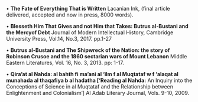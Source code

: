 • **The Fate of Everything That is Written** Lacanian Ink, (final article delivered,
accepted and now in press, 8000 words).

• **Blesseth Him That Gives and not Him that Takes: Butrus al-Bustani and the Mercyof Debt** Journal of Modern Intellectual History, Cambridge University Press, Vol.14, No.3, 2017. pp.1-27

• **Butrus al-Bustani and The Shipwreck of the Nation: the story of Robinson Crusoe and the 1860 sectarian wars of Mount Lebanon** Middle Eastern Literatures, Vol. 16, No. 3, 2013. pp: 1-17.

• **Qira’at al Nahda: al bahth fi ma’ani al ‘ilm f al Muqtataf w f ‘alaqat al munahada al thaqafiya b al hadatha [‘Reading al Nahda:** An Inquiry into the Conceptions of Science in al Muqtataf and the Relationship between Enlightenment and Colonialism’] Al Adab Literary Journal, Vols. 9-10, 2009.
